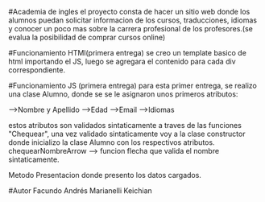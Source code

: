 #Academia de ingles
el proyecto consta de hacer un sitio web donde los alumnos puedan solicitar informacion de los cursos, traducciones, idiomas y conocer un poco mas sobre la carrera profesional de los profesores.(se evalua la posibilidad de comprar cursos online)

#Funcionamiento HTMl(primera entrega)
se creo un template basico de html importando el JS, luego se agregara el contenido para cada div correspondiente.

#Funcionamiento JS (primera entrega)
para esta primer entrega, se realizo una clase Alumno, donde se se le asignaron unos primeros atributos:

-->Nombre y Apellido
-->Edad
-->Email
-->Idiomas

estos atributos son validados sintaticamente a traves de las funciones "Chequear", una vez validado sintaticamente voy a la clase constructor donde inicializo la clase Alumno con los respectivos atributos.
chequearNombreArrow --> funcion flecha que valida el nombre sintaticamente.

Metodo Presentacion donde presento los datos cargados.

#Autor
Facundo Andrés Marianelli Keichian
